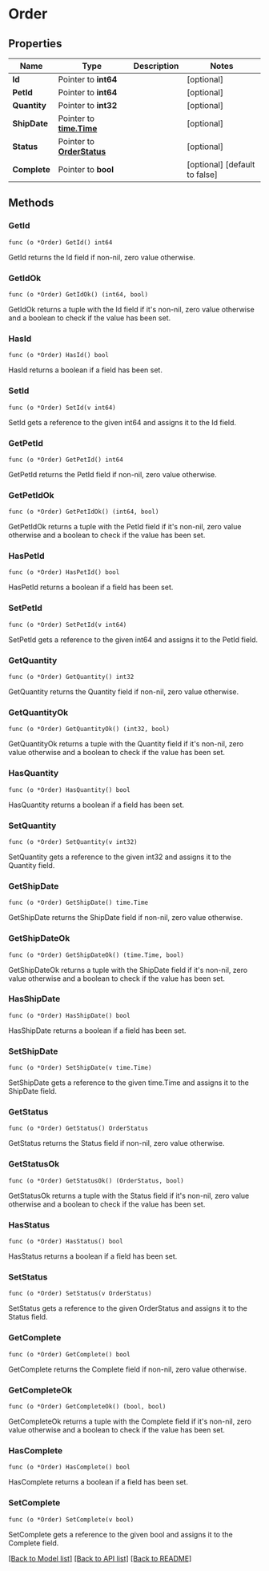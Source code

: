 # Order

## Properties

Name | Type | Description | Notes
------------ | ------------- | ------------- | -------------
**Id** | Pointer to **int64** |  | [optional] 
**PetId** | Pointer to **int64** |  | [optional] 
**Quantity** | Pointer to **int32** |  | [optional] 
**ShipDate** | Pointer to [**time.Time**](time.Time.md) |  | [optional] 
**Status** | Pointer to [**OrderStatus**](OrderStatus.md) |  | [optional] 
**Complete** | Pointer to **bool** |  | [optional] [default to false]

## Methods

### GetId

`func (o *Order) GetId() int64`

GetId returns the Id field if non-nil, zero value otherwise.

### GetIdOk

`func (o *Order) GetIdOk() (int64, bool)`

GetIdOk returns a tuple with the Id field if it's non-nil, zero value otherwise
and a boolean to check if the value has been set.

### HasId

`func (o *Order) HasId() bool`

HasId returns a boolean if a field has been set.

### SetId

`func (o *Order) SetId(v int64)`

SetId gets a reference to the given int64 and assigns it to the Id field.

### GetPetId

`func (o *Order) GetPetId() int64`

GetPetId returns the PetId field if non-nil, zero value otherwise.

### GetPetIdOk

`func (o *Order) GetPetIdOk() (int64, bool)`

GetPetIdOk returns a tuple with the PetId field if it's non-nil, zero value otherwise
and a boolean to check if the value has been set.

### HasPetId

`func (o *Order) HasPetId() bool`

HasPetId returns a boolean if a field has been set.

### SetPetId

`func (o *Order) SetPetId(v int64)`

SetPetId gets a reference to the given int64 and assigns it to the PetId field.

### GetQuantity

`func (o *Order) GetQuantity() int32`

GetQuantity returns the Quantity field if non-nil, zero value otherwise.

### GetQuantityOk

`func (o *Order) GetQuantityOk() (int32, bool)`

GetQuantityOk returns a tuple with the Quantity field if it's non-nil, zero value otherwise
and a boolean to check if the value has been set.

### HasQuantity

`func (o *Order) HasQuantity() bool`

HasQuantity returns a boolean if a field has been set.

### SetQuantity

`func (o *Order) SetQuantity(v int32)`

SetQuantity gets a reference to the given int32 and assigns it to the Quantity field.

### GetShipDate

`func (o *Order) GetShipDate() time.Time`

GetShipDate returns the ShipDate field if non-nil, zero value otherwise.

### GetShipDateOk

`func (o *Order) GetShipDateOk() (time.Time, bool)`

GetShipDateOk returns a tuple with the ShipDate field if it's non-nil, zero value otherwise
and a boolean to check if the value has been set.

### HasShipDate

`func (o *Order) HasShipDate() bool`

HasShipDate returns a boolean if a field has been set.

### SetShipDate

`func (o *Order) SetShipDate(v time.Time)`

SetShipDate gets a reference to the given time.Time and assigns it to the ShipDate field.

### GetStatus

`func (o *Order) GetStatus() OrderStatus`

GetStatus returns the Status field if non-nil, zero value otherwise.

### GetStatusOk

`func (o *Order) GetStatusOk() (OrderStatus, bool)`

GetStatusOk returns a tuple with the Status field if it's non-nil, zero value otherwise
and a boolean to check if the value has been set.

### HasStatus

`func (o *Order) HasStatus() bool`

HasStatus returns a boolean if a field has been set.

### SetStatus

`func (o *Order) SetStatus(v OrderStatus)`

SetStatus gets a reference to the given OrderStatus and assigns it to the Status field.

### GetComplete

`func (o *Order) GetComplete() bool`

GetComplete returns the Complete field if non-nil, zero value otherwise.

### GetCompleteOk

`func (o *Order) GetCompleteOk() (bool, bool)`

GetCompleteOk returns a tuple with the Complete field if it's non-nil, zero value otherwise
and a boolean to check if the value has been set.

### HasComplete

`func (o *Order) HasComplete() bool`

HasComplete returns a boolean if a field has been set.

### SetComplete

`func (o *Order) SetComplete(v bool)`

SetComplete gets a reference to the given bool and assigns it to the Complete field.


[[Back to Model list]](../README.md#documentation-for-models) [[Back to API list]](../README.md#documentation-for-api-endpoints) [[Back to README]](../README.md)


